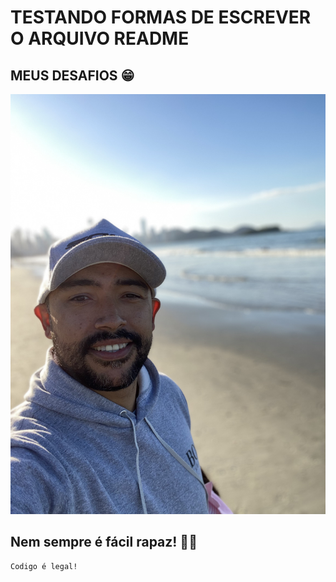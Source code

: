 # TESTANDO FORMAS DE ESCREVER O ARQUIVO README

## MEUS DESAFIOS 😁

<a href ="https://www.google.com"><img src="./Hugo.jpg" alt="Hugo na praia"></a>

## Nem sempre é fácil rapaz! 🤦‍♂️

```
Codigo é legal!
````
